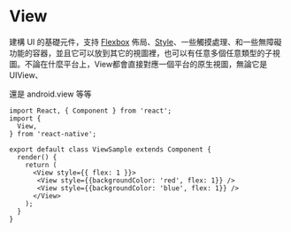 # View
建構 UI 的基礎元件，支持 [Flexbox](https://facebook.github.io/react-native/docs/flexbox.html) 佈局、[Style](https://facebook.github.io/react-native/docs/style.html)、一些觸摸處理、和一些無障礙功能的容器，並且它可以放到其它的視圖裡，也可以有任意多個任意類型的子視圖。不論在什麼平台上，View都會直接對應一個平台的原生視圖，無論它是 UIView、<div> 還是 android.view 等等

```
import React, { Component } from 'react';
import {
  View,
} from 'react-native';

export default class ViewSample extends Component {
  render() {
    return (
      <View style={{ flex: 1 }}>
       <View style={{backgroundColor: 'red', flex: 1}} />
       <View style={{backgroundColor: 'blue', flex: 1}} />
      </View>
    );
  }
}
```
